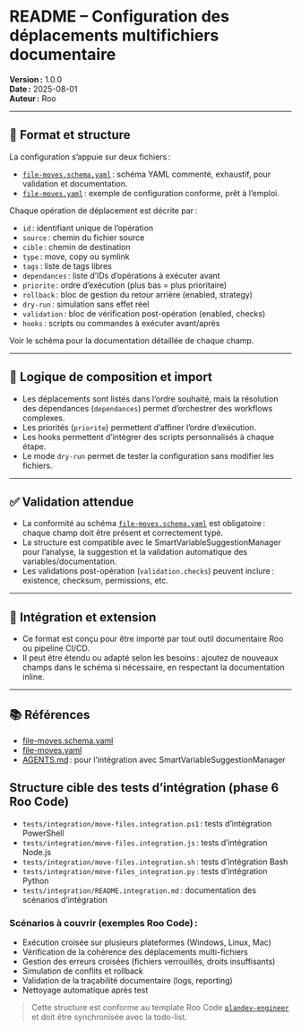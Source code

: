 # README – Configuration des déplacements multifichiers documentaire

**Version :** 1.0.0  
**Date :** 2025-08-01  
**Auteur :** Roo

---

## 📄 Format et structure

La configuration s’appuie sur deux fichiers :
- [`file-moves.schema.yaml`](file-moves.schema.yaml) : schéma YAML commenté, exhaustif, pour validation et documentation.
- [`file-moves.yaml`](file-moves.yaml) : exemple de configuration conforme, prêt à l’emploi.

Chaque opération de déplacement est décrite par :
- `id` : identifiant unique de l’opération
- `source` : chemin du fichier source
- `cible` : chemin de destination
- `type` : move, copy ou symlink
- `tags` : liste de tags libres
- `dependances` : liste d’IDs d’opérations à exécuter avant
- `priorite` : ordre d’exécution (plus bas = plus prioritaire)
- `rollback` : bloc de gestion du retour arrière (enabled, strategy)
- `dry-run` : simulation sans effet réel
- `validation` : bloc de vérification post-opération (enabled, checks)
- `hooks` : scripts ou commandes à exécuter avant/après

Voir le schéma pour la documentation détaillée de chaque champ.

---

## 🔄 Logique de composition et import

- Les déplacements sont listés dans l’ordre souhaité, mais la résolution des dépendances (`dependances`) permet d’orchestrer des workflows complexes.
- Les priorités (`priorite`) permettent d’affiner l’ordre d’exécution.
- Les hooks permettent d’intégrer des scripts personnalisés à chaque étape.
- Le mode `dry-run` permet de tester la configuration sans modifier les fichiers.

---

## ✅ Validation attendue

- La conformité au schéma [`file-moves.schema.yaml`](file-moves.schema.yaml) est obligatoire : chaque champ doit être présent et correctement typé.
- La structure est compatible avec le SmartVariableSuggestionManager pour l’analyse, la suggestion et la validation automatique des variables/documentation.
- Les validations post-opération (`validation.checks`) peuvent inclure : existence, checksum, permissions, etc.

---

## 🧩 Intégration et extension

- Ce format est conçu pour être importé par tout outil documentaire Roo ou pipeline CI/CD.
- Il peut être étendu ou adapté selon les besoins : ajoutez de nouveaux champs dans le schéma si nécessaire, en respectant la documentation inline.

---

## 📚 Références

- [file-moves.schema.yaml](file-moves.schema.yaml)
- [file-moves.yaml](file-moves.yaml)
- [AGENTS.md](AGENTS.md) : pour l’intégration avec SmartVariableSuggestionManager

## Structure cible des tests d’intégration (phase 6 Roo Code)

- `tests/integration/move-files.integration.ps1` : tests d’intégration PowerShell
- `tests/integration/move-files.integration.js` : tests d’intégration Node.js
- `tests/integration/move-files.integration.sh` : tests d’intégration Bash
- `tests/integration/move-files_integration.py` : tests d’intégration Python
- `tests/integration/README.integration.md` : documentation des scénarios d’intégration

### Scénarios à couvrir (exemples Roo Code) :
- Exécution croisée sur plusieurs plateformes (Windows, Linux, Mac)
- Vérification de la cohérence des déplacements multi-fichiers
- Gestion des erreurs croisées (fichiers verrouillés, droits insuffisants)
- Simulation de conflits et rollback
- Validation de la traçabilité documentaire (logs, reporting)
- Nettoyage automatique après test

> Cette structure est conforme au template Roo Code [`plandev-engineer`](.roo/rules/rules-plandev-engineer/plandev-engineer-reference.md) et doit être synchronisée avec la todo-list.
